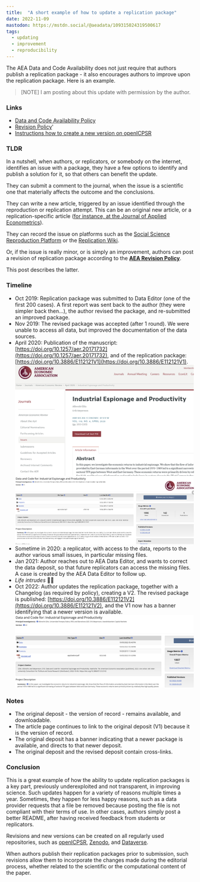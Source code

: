```yaml
---
title:  "A short example of how to update a replication package"
date: 2022-11-09
mastodon: https://mstdn.social/@aeadata/109315024319500617
tags:
  - updating 
  - improvement
  - reproducibility
---
```


The AEA Data and Code Availability does not just require that authors publish a replication package - it also encourages authors to improve upon the replication package. Here is an example.

<!-- more -->

> [NOTE] I am posting about this update with permission by the author.

### Links

- [Data and Code Availability Policy](https://www.aeaweb.org/journals/policies/data-code)
- [Revision Policy](https://www.aeaweb.org/journals/data/policy-revisions)'
- [Instructions how to create a new version on openICPSR](https://aeadataeditor.github.io/aea-de-guidance/FAQ.html#i-was-wondering-whether-and-how-i-can-update-the-published-repository-for-our-paper-i-was-contacted-by-a-researcher-who-is-doing-a-replication--couple-of-minor-issues--forgotten-to-include-two-auxiliary-datasets-in-the-repository-without-which-one-of-the-programs-does-not-run-successfully)

### TLDR

In a nutshell, when authors, or replicators, or somebody on the internet, identifies an issue with a package, they have a few options to identify and publish a solution for it, so that others can benefit the update.

They can submit a comment to the journal, when the issue is a scientific one that materially affects the outcome and the conclusions.

They can write a new article, triggered by an issue identified through the reproduction or replication attempt. This can be an original new article, or a replication-specific article ([for instance, at the Journal of Applied Econometrics](https://onlinelibrary.wiley.com/page/journal/10991255/homepage/News.html#replication)).

They can record the issue on platforms such as the [Social Science Reproduction Platform](https://www.socialsciencereproduction.org/) or the [Replication Wiki](https://replication.uni-goettingen.de/).

Or, if the issue is really minor, or is simply an improvement, authors can post a revision of replication package according to the **[AEA Revision Policy](https://www.aeaweb.org/journals/data/policy-revisions)**.

This post describes the latter.

### Timeline

- Oct 2019: Replication package was submitted to Data Editor (one of the first 200 cases). A first report was sent back to the author (they were simpler back then...), the author revised the package, and re-submitted an improved package.
- Nov 2019: The revised package was accepted (after 1 round). We were unable to access all data, but improved the documentation of the data sources.
- April 2020: Publication of the manuscript: [https://doi.org/10.1257/aer.20171732](https://doi.org/10.1257/aer.20171732), and of the replication package: [https://doi.org/10.3886/E112121V1](https://doi.org/10.3886/E112121V1). ![article page](/images/revpolicy-article1.png) ![replication package v1](/images/revpolicy-data1.png)
- Sometime in 2020: a replicator, with access to the data, reports to the author various small issues, in particular missing files.
- Jan 2021: Author reaches out to AEA Data Editor,  and wants to correct the data deposit, so that future replicators can access the missing files. A case is created by the AEA Data Editor to follow up. 
- *Life intrudes* 🤷‍♂️
- Oct 2022: Author updates the replication package, together with a Changelog (as required by policy), creating a V2. The revised package is published: [https://doi.org/10.3886/E112121V2](https://doi.org/10.3886/E112121V2), and the V1 now has a banner identifying that a newer version is available. ![revised data package](/images/revpolicy-data2.png)

### Notes

- The original deposit - the version of record - remains available, and downloadable.
- The article page continues to link to the original deposit (V1) because it is the version of record.
- The original deposit has a banner indicating that a newer package is available, and directs to that newer deposit.
- The original deposit and the revised deposit contain cross-links.

### Conclusion

This is a great example of how the ability to update replication packages is a key part, previously underexploited and not transparent, in improving science. Such updates happen for a variety of reasons multiple times a year. Sometimes, they happen for less happy reasons, such as a data provider requests that a file be removed because posting the file is not compliant with their terms of use. In other cases, authors simply post a better README, after having received feedback from students or replicators. 

Revisions and new versions can be created on all regularly used repositories, such as [openICPSR](https://www.openicpsr.org/openicpsr/search/aea/studies), [Zenodo](https://zenodo.org/communities/aeajournals/), and [Dataverse](https://dataverse.harvard.edu/). 

When authors publish their replication packages prior to submission, such revisions allow them to incorporate the changes made during the editorial process, whether related to the scientific or the computational content of the paper.



<!-- Ref: AEAREP-228 -->
